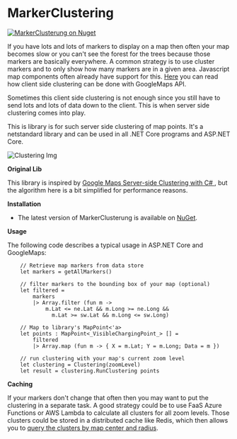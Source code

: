 # MarkerClustering

[![MarkerClusterung on Nuget](https://buildstats.info/nuget/MarkerClustering)](https://www.nuget.org/packages/MarkerClustering/)

If you have lots and lots of markers to display on a map then often your map becomes slow or you can't see the forest for the trees because those markers are basically everywhere. A common strategy is to use cluster markers and to only show how many markers are in a given area. Javascript map components often already have support for this. [Here](https://cloud.google.com/blog/products/maps-platform/how-cluster-map-markers) you can read how client side clustering can be done with GoogleMaps API.

Sometimes this client side clustering is not enough since you still have to send lots and lots of data down to the client. This is when server side clustering comes into play. 

This is library is for such server side clustering of map points. It's a netstandard library and can be used in all .NET Core programs and ASP.NET Core.


![Clustering Img](https://raw.githubusercontent.com/pootzko/GoogleMaps.Net.Clustering/master/cluster-map.png "clustering image")

**Original Lib**  

This library is inspired by [Google Maps Server-side Clustering with C#
](https://github.com/pootzko/GoogleMaps.Net.Clustering), but the algorithm here is a bit simplified for performance reasons.

**Installation**  

* The latest version of MarkerClusterung is available on [NuGet](https://www.nuget.org/packages/MarkerClustering).


**Usage**

The following code describes a typical usage in ASP.NET Core and GoogleMaps:

        // Retrieve map markers from data store
        let markers = getAllMarkers()

        // filter markers to the bounding box of your map (optional)
        let filtered =
            markers
            |> Array.filter (fun m ->
                m.Lat <= ne.Lat && m.Long >= ne.Long &&
                  m.Lat >= sw.Lat && m.Long <= sw.Long)

        // Map to library's MapPoint<'a>
        let points : MapPoint<_VisibleChargingPoint_> [] =
            filtered
            |> Array.map (fun m -> { X = m.Lat; Y = m.Long; Data = m })

        // run clustering with your map's current zoom level
        let clustering = Clustering(zoomLevel)
        let result = clustering.RunClustering points


**Caching**

If your markers don't change that often then you may want to put the clustering in a separate task.
A good strategy could be to use FaaS Azure Functions or AWS Lambda to calculate all clusters for all zoom levels.
Those clusters could be stored in a distributed cache like Redis, which then allows you to [query the clusters by map center and radius](https://redis.io/commands/georadius).
